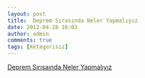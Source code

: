 ```yaml
---
layout: post
title:  Deprem Sırasında Neler Yapmalıyız
date: 2012-04-28 16:03
author: admin
comments: true
tags: [Ketegorisiz]
---
```

<a href="http://egitimvaktim.com/dosyalar/2012/04/Deprem+Sırısaında+Neler+Yapmalıyız.rar"> Deprem Sırısaında Neler Yapmalıyız</a>
